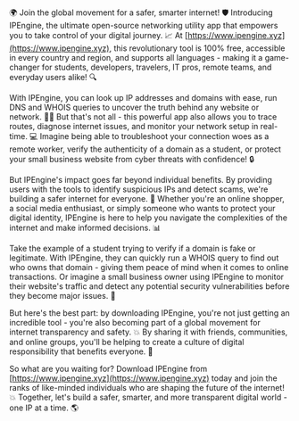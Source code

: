 🌍 Join the global movement for a safer, smarter internet! 🛡️ Introducing IPEngine, the ultimate open-source networking utility app that empowers you to take control of your digital journey. 📈 At [https://www.ipengine.xyz](https://www.ipengine.xyz), this revolutionary tool is 100% free, accessible in every country and region, and supports all languages - making it a game-changer for students, developers, travelers, IT pros, remote teams, and everyday users alike! 🔍

With IPEngine, you can look up IP addresses and domains with ease, run DNS and WHOIS queries to uncover the truth behind any website or network. 🕵️‍♀️ But that's not all - this powerful app also allows you to trace routes, diagnose internet issues, and monitor your network setup in real-time. 💻 Imagine being able to troubleshoot your connection woes as a remote worker, verify the authenticity of a domain as a student, or protect your small business website from cyber threats with confidence! 🔒

But IPEngine's impact goes far beyond individual benefits. By providing users with the tools to identify suspicious IPs and detect scams, we're building a safer internet for everyone. 💪 Whether you're an online shopper, a social media enthusiast, or simply someone who wants to protect your digital identity, IPEngine is here to help you navigate the complexities of the internet and make informed decisions. 📊

Take the example of a student trying to verify if a domain is fake or legitimate. With IPEngine, they can quickly run a WHOIS query to find out who owns that domain - giving them peace of mind when it comes to online transactions. Or imagine a small business owner using IPEngine to monitor their website's traffic and detect any potential security vulnerabilities before they become major issues. 🚀

But here's the best part: by downloading IPEngine, you're not just getting an incredible tool - you're also becoming part of a global movement for internet transparency and safety. 💥 By sharing it with friends, communities, and online groups, you'll be helping to create a culture of digital responsibility that benefits everyone. 🌟

So what are you waiting for? Download IPEngine from [https://www.ipengine.xyz](https://www.ipengine.xyz) today and join the ranks of like-minded individuals who are shaping the future of the internet! 💥 Together, let's build a safer, smarter, and more transparent digital world - one IP at a time. 🌎